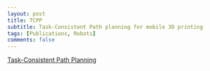 ```yaml
---
layout: post
title: TCPP
subtitle: Task-Consistent Path planning for mobile 3D printing
tags: [Publications, Robots]
comments: false
---
```



[Task-Consistent Path Planning](https://www.researchgate.net/publication/353924035_Task-Consistent_Path_Planning_for_Mobile_3D_Printing)
